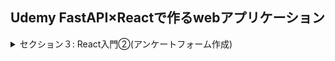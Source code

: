 ## Udemy FastAPI×Reactで作るwebアプリケーション

<details>
<summary>セクション３: React入門②(アンケートフォーム作成)</summary>

| NO  | 内容                                           |
| --- | ---------------------------------------------- |
| 23. | useStateを使って名前入力欄を作る               |
| 24. | 年齢のプルダウンを追加する                     |
| 25. | useStateで複数の状態を１つのオブジェクトで扱う |
| 26. | ラジオボタンを追加する                         |
| 27. | コメント欄を追加する                           |
| 28. | react-router-domをインストールする             |
| 29. | routesとrouteを設定する                        |
| 30. | useNavigate                                    |
| 31. | Linkでページ遷移する                           |
| 32. | useLocationで異なるコンポーネントへ情報を渡す  |

</details>
<!-- | 33. | 【mui】muiをインストールする                   |
| 34. |                                                |
| 35. |                                                |
| 36. |                                                |
| 37. |                                                |
| 38. |                                                |
| 39. |                                                | -->
